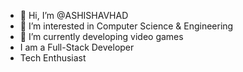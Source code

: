 - 👋 Hi, I’m @ASHISHAVHAD
- 👀 I’m interested in Computer Science & Engineering
- 🌱 I’m currently developing video games
- I am a Full-Stack Developer
- Tech Enthusiast
<!---
ASHISHAVHAD/ASHISHAVHAD is a ✨ special ✨ repository because its `README.md` (this file) appears on your GitHub profile.
You can click the Preview link to take a look at your changes.
--->
